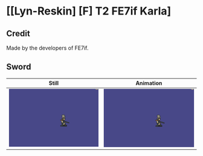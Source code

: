 # [\[Lyn-Reskin\] \[F\] T2 FE7if Karla]

## Credit

Made by the developers of FE7if.
	
## Sword

| Still | Animation |
| :---: | :-------: |
| ![Sword still](./Sword_000.png) | ![Sword animation](./Sword.gif) |
